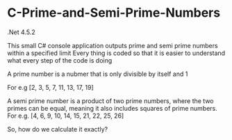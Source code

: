 # C-Prime-and-Semi-Prime-Numbers

.Net 4.5.2

This small C# console application outputs prime and semi prime numbers within a specified limit
Every thing is coded so that it is easier to understand what every step of the code is doing

A prime number is a nubmer that is only divisible by itself and 1

For e.g [2, 3, 5, 7, 11, 13, 17, 19] 

A semi prime number is a product of two prime numbers, where the two primes can be equal, meaning it also includes squares of prime numbers.
For e.g. [4, 6, 9, 10, 14, 15, 21, 22, 25, 26]

So, how do we calculate it exactly? 
